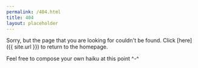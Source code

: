 ```yaml
---
permalink: /404.html
title: 404
layout: placeholder
---
```

Sorry, but the page that you are looking for couldn't be found. Click [here]({{ site.url }}) to return to the homepage.

Feel free to compose your own haiku at this point ^-^
